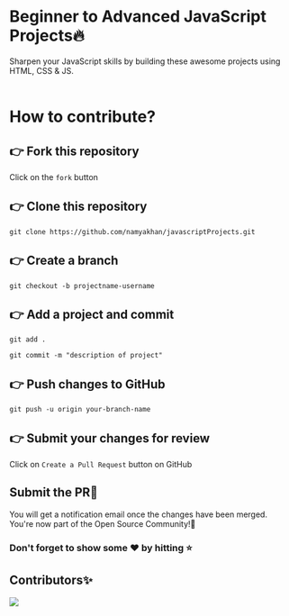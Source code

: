 # Beginner to Advanced JavaScript Projects🔥

Sharpen your JavaScript skills by building these awesome projects using HTML, CSS &amp; JS.
<br>
<br>

# How to contribute? <br>

## 👉 Fork this repository <br>

Click on the `fork` button<br>

## 👉 Clone this repository <br>

```
git clone https://github.com/namyakhan/javascriptProjects.git
```

## 👉 Create a branch

```
git checkout -b projectname-username
```

## 👉 Add a project and commit

```
git add .
```

```
git commit -m "description of project"
```

## 👉 Push changes to GitHub

```
git push -u origin your-branch-name
```

## 👉 Submit your changes for review

Click on `Create a Pull Request` button on GitHub<br>

## Submit the PR🤩

You will get a notification email once the changes have been merged. You're now part of the Open Source Community!🎉

### Don't forget to show some ❤️ by hitting ⭐️

## Contributors✨

<a href = "https://github.com/namyakhan/javascriptProjects/graphs/contributors">
  <img src = "https://contrib.rocks/image?repo=namyakhan/javascriptProjects"/>
</a>
